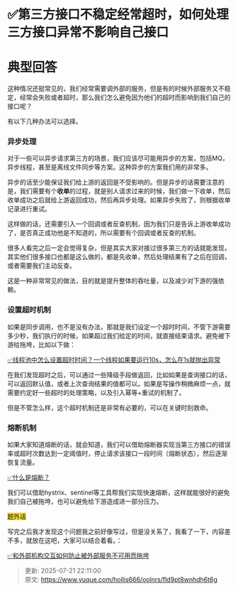 # ✅第三方接口不稳定经常超时，如何处理三方接口异常不影响自己接口

# 典型回答


这种情况还挺常见的，我们经常需要调外部的服务，但是有的时候外部服务又不稳定，经常会失败或者超时，那么我们怎么避免因为他们的超时而影响到我们自己的接口呢？



有以下几种办法可以选择。



### 异步处理


对于一些可以异步请求第三方的场景，我们应该尽可能用异步的方案，包括MQ，异步线程，甚至是离线文件同步等方案。这种异步的方案我们用的非常多。



异步的话至少能保证我们给上游的返回是不受影响的。但是异步的话需要注意的是，我们需要有个**收单**的过程，就是别人请求过来的时候，我们做一下收单，然后收单成功之后就给上游返回成功，然后再异步处理。如果异步失败了，则根据收单记录进行重试。



这样做的话，还需要引入一个回调或者反查机制，因为我们只是告诉上游收单成功了，是否真正成功他是不知道的，所以需要有个回调或者反查的机制。



很多人看完之后一定会觉得复杂，但是其实大家对接过很多第三方的话就能发现，其实他们很多接口也都是这么做的，都是先收单，然后处理结果有了之后在回调，或者需要我们主动反查。



这是一种非常常见的做法，目的就是提升整体的吞吐量，以及减少对下游的强依赖。



### 设置超时机制


如果是同步调用，也不是没有办法，那就是我们设定一个超时时间，不管下游需要多少秒，我们执行的时候，如果超过我们给定的时间，就直接结束请求。避免被下游给拖垮，比如以下做：



[✅线程池中怎么设置超时时间？一个线程如果要运行10s，怎么在1s就抛出异常](https://www.yuque.com/hollis666/oolnrs/wqng0a6lhodk4lug)



在我们发现超时之后，可以通过一些降级手段做返回，比如如果是查询接口的话，可以返回默认值，或者上次查询结果的值都可以。如果是写操作稍微麻烦一点，就需要约定好一些超时的处理策略，以及引入幂等+重试的机制了。



但是不管怎么样，这个超时机制还是非常有必要的，可以在关键时刻救命。



### 熔断机制


如果大家知道熔断的话，就会知道，我们可以借助熔断器实现当第三方接口的错误率或超时次数达到一定阈值时，停止请求该接口一段时间（熔断状态），然后逐渐恢复流量。



[✅什么是熔断？](https://www.yuque.com/hollis666/oolnrs/fdequc)



我们可以借助hystrix、sentinel等工具帮我们实现快速熔断，这样就能很好的避免我们自己被拖垮，也可以避免给下游造成进一部分压力。



<font style="background-color:#FBDE28;">题外话</font>



写完之后我才发现这个问题我之前好像写过，但是没关系了，我看了一下，内容差不多，就放在这吧，大家可以结合着看。：

[✅和外部机构交互如何防止被外部服务不可用而拖垮](https://www.yuque.com/hollis666/oolnrs/xn8ucm3w3exfazpp)



> 更新: 2025-07-21 22:11:00  
> 原文: <https://www.yuque.com/hollis666/oolnrs/fld9pt8wnhdh6t6g>